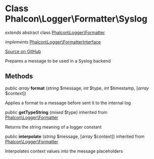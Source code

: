 # Class **Phalcon\\Logger\\Formatter\\Syslog**

*extends* abstract class [Phalcon\Logger\Formatter](/en/3.1/api/Phalcon_Logger_Formatter)

*implements* [Phalcon\Logger\FormatterInterface](/en/3.1/api/Phalcon_Logger_FormatterInterface)

<a href="https://github.com/phalcon/cphalcon/blob/master/phalcon/logger/formatter/syslog.zep" class="btn btn-default btn-sm">Source on GitHub</a>

Prepares a message to be used in a Syslog backend


## Methods
public *array* **format** (*string* $message, *int* $type, *int* $timestamp, [*array* $context])

Applies a format to a message before sent it to the internal log



public  **getTypeString** (*mixed* $type) inherited from [Phalcon\Logger\Formatter](/en/3.1/api/Phalcon_Logger_Formatter)

Returns the string meaning of a logger constant



public  **interpolate** (*string* $message, [*array* $context]) inherited from [Phalcon\Logger\Formatter](/en/3.1/api/Phalcon_Logger_Formatter)

Interpolates context values into the message placeholders



